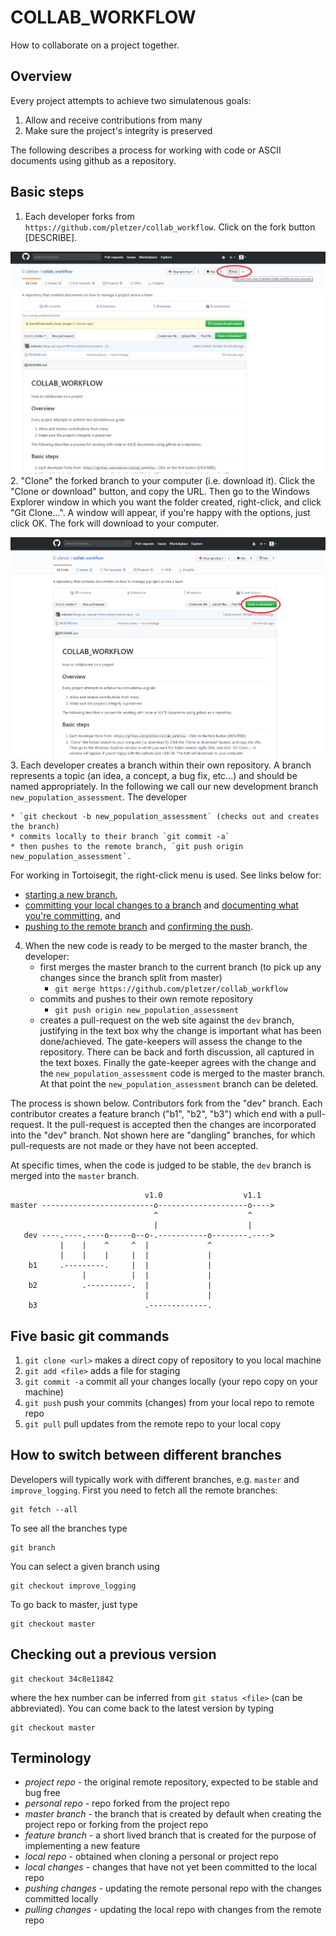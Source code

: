 # COLLAB_WORKFLOW

How to collaborate on a project together.

## Overview

Every project attempts to achieve two simulatenous goals:

 1. Allow and receive contributions from many
 2. Make sure the project's integrity is preserved

 The following describes a process for working with code or ASCII documents using github as a repository. 

## Basic steps

 1. Each developer forks from `https://github.com/pletzer/collab_workflow`. Click on the fork button [DESCRIBE].
 
 ![Image of "Fork" button](fork.png)
 2. "Clone" the forked branch to your computer (i.e. download it). Click the "Clone or download" button, and copy the URL. Then go to the Windows Explorer window in which you want the folder created, right-click, and click "Git Clone...". A window will appear, if you're happy with the options, just click OK. The fork will download to your computer.
 
 ![Image of "Clone" button](clone.png)
 3. Each developer creates a branch within their own repository. A branch represents a topic (an idea, a concept, a bug fix, etc...) and should be named appropriately. In the following we call our new development branch `new_population_assessment`. The developer

    * `git checkout -b new_population_assessment` (checks out and creates the branch)
    * commits locally to their branch `git commit -a`
    * then pushes to the remote branch, `git push origin new_population_assessment`.

For working in Tortoisegit, the right-click menu is used. See links below for:
 * [starting a new branch](https://github.com/SamikDatta/collab_workflow/blob/tortoisegit_images/new_branch.png),
 * [committing your local changes to a branch](https://github.com/SamikDatta/collab_workflow/blob/tortoisegit_images/commit1.png) and [documenting what you're committing](https://github.com/SamikDatta/collab_workflow/blob/tortoisegit_images/commit2.png), and
 * [pushing to the remote branch](https://github.com/SamikDatta/collab_workflow/blob/tortoisegit_images/push1.png) and [confirming the push](https://github.com/SamikDatta/collab_workflow/blob/tortoisegit_images/push2.png).

 4. When the new code is ready to be merged to the master branch, the developer:
    * first merges the master branch to the current branch (to pick up any changes since the branch split from master)
      * `git merge https://github.com/pletzer/collab_workflow`
    * commits and pushes to their own remote repository
      * `git push origin new_population_assessment`
    * creates a pull-request on the web site against the `dev` branch, justifying in the text box why the change is important what has been done/achieved. The gate-keepers will assess the change to the repository. There can be back and forth discussion, all captured in the text boxes. Finally the gate-keeper agrees with the change and the `new_population_assessment` code is merged to the master branch. At that point the `new_population_assessment` branch can be deleted.

The process is shown below. Contributors fork from the "dev" branch. Each contributor creates a feature branch ("b1", "b2", "b3") which end with a pull-request. It the pull-request is accepted then the changes are incorporated into the "dev" branch. Not shown here are "dangling" branches, for which pull-requests are not made or they have not been accepted.

At specific times, when the code is judged to be stable, the `dev` branch is merged into the `master` branch.

```sequence
                              v1.0                  v1.1
master -------------------------o--------------------o---->
                                ^                    ^
                                |                    |
   dev ----.----.----o-----o--o-.-----------o--------.---->
           |    |    ^     ^  |             ^
           |    |    |     |  |             |
    b1     .---------.     |  |             |     
                |          |  |             |
    b2          .----------.  |             |
                              |             |
    b3                        .-------------.
```


## Five basic git commands

 1. `git clone <url>` makes a direct copy of repository to you local machine
 2. `git add <file>` adds a file for staging
 3. `git commit -a` commit all your changes locally (your repo copy on your machine)
 4. `git push` push your commits (changes) from your local repo to remote repo
 5. `git pull` pull updates from the remote repo to your local copy

## How to switch between different branches

Developers will typically work with different branches, e.g. `master` and `improve_logging`. First you need to fetch all the remote branches:
```
git fetch --all
```
To see all the branches type 
```
git branch
```
You can select a given branch using
```
git checkout improve_logging
```
To go back to master, just type
```
git checkout master
```

## Checking out a previous version

```
git checkout 34c8e11842
```
where the hex number can be inferred from `git status <file>` (can be abbreviated).  You can come back to the latest version by typing
```
git checkout master
```

## Terminology

 * *project repo* - the original remote repository, expected to be stable and bug free
 * *personal repo* - repo forked from the project repo
 * *master branch* - the branch that is created by default when creating the project repo or forking from the project repo
 * *feature branch* - a short lived branch that is created for the purpose of implementing a new feature
 * *local repo* - obtained when cloning a personal or project repo
 * *local changes* - changes that have not yet been committed to the local repo
 * *pushing changes* - updating the remote personal repo with the changes committed locally
 * *pulling changes* - updating the local repo with changes from the remote repo
